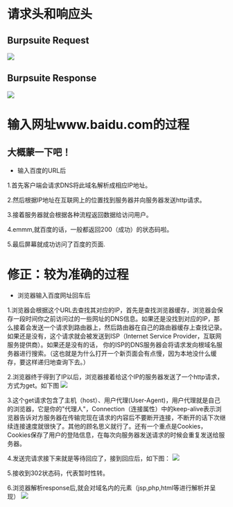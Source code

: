 # 请求头和响应头

## Burpsuite Request

![](https://github.com/clm136526/ctf_web/blob/master/%E7%AC%94%E8%AE%B0/%E7%AC%ACX%E7%BB%84/%E5%BE%AE%E4%BF%A1%E5%9B%BE%E7%89%87_20171120185829.png?raw=true)
## Burpsuite Response

![](https://github.com/clm136526/ctf_web/blob/master/%E7%AC%94%E8%AE%B0/%E7%AC%ACX%E7%BB%84/%E5%BE%AE%E4%BF%A1%E5%9B%BE%E7%89%87_20171120191051.png?raw=true)

# 输入网址www.baidu.com的过程
## 大概蒙一下吧！
- 输入百度的URL后

1.首先客户端会请求DNS将此域名解析成相应IP地址。

2.然后根据IP地址在互联网上的位置找到服务器并向服务器发送http请求。

3.接着服务器就会根据各种流程返回数据给访问用户。

4.emmm,就百度的话，一般都返回200（成功）的状态码啦。

5.最后屏幕就成功访问了百度的页面.

# 修正：较为准确的过程
- 浏览器输入百度网址回车后

1.浏览器会根据这个URL去查找其对应的IP，首先是查找浏览器缓存，浏览器会保存一段时间你之前访问过的一些网址的DNS信息。如果还是没找到对应的IP，那么接着会发送一个请求到路由器上，然后路由器在自己的路由器缓存上查找记录。如果还是没有，这个请求就会被发送到ISP（Internet Service Provider，互联网服务提供商）。如果还是没有的话， 你的ISP的DNS服务器会将请求发向根域名服务器进行搜索。（这也就是为什么打开一个新页面会有点慢，因为本地没什么缓存，要这样递归地查询下去。）

2.浏览器终于得到了IP以后，浏览器接着给这个IP的服务器发送了一个http请求，方式为get。如下图
![](https://github.com/clm136526/ctf_web/blob/master/src/%E5%BE%AE%E4%BF%A1%E5%9B%BE%E7%89%87_20171120222231.png?raw=true)

3.这个get请求包含了主机（host）、用户代理(User-Agent)，用户代理就是自己的浏览器，它是你的"代理人"，Connection（连接属性）中的keep-alive表示浏览器告诉对方服务器在传输完现在请求的内容后不要断开连接，不断开的话下次继续连接速度就很快了。其他的顾名思义就行了。还有一个重点是Cookies，Cookies保存了用户的登陆信息，在每次向服务器发送请求的时候会重复发送给服务器。

4.发送完请求接下来就是等待回应了，接到回应后，如下图：
![](https://github.com/clm136526/ctf_web/blob/master/src/%E5%BE%AE%E4%BF%A1%E5%9B%BE%E7%89%87_20171120222734.png?raw=true)

5.接收到302状态码，代表暂时性转。

6.浏览器解析response后,就会对域名内的元素（jsp,php,html等进行解析并呈现）
![](https://github.com/clm136526/ctf_web/blob/master/src/%E5%BE%AE%E4%BF%A1%E5%9B%BE%E7%89%87_20171120224330.png?raw=true)
